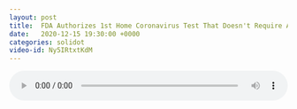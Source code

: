 ```yaml
---
layout: post
title:  FDA Authorizes 1st Home Coronavirus Test That Doesn't Require A Prescription
date:   2020-12-15 19:30:00 +0000
categories: solidot
video-id: Ny5IRtxtKdM
---
```


<audio src="/assets/7ceac2d3bf688af369c0f411898158b0.mp3" style="width: 100%;" controls></audio>

